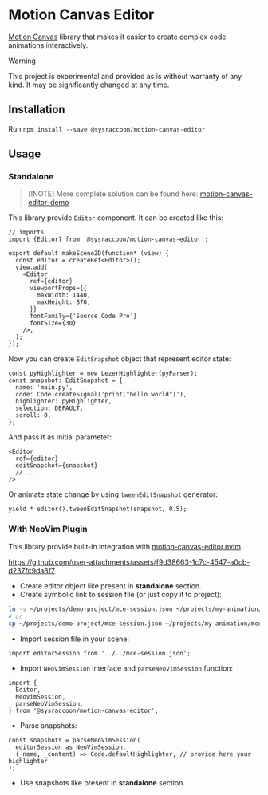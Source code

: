 # Motion Canvas Editor

[Motion Canvas](https://motioncanvas.io/) library that makes it easier to create
complex code animations interactively.

> [!WARNING]  
> This project is experimental and provided as is without warranty of any kind.
> It may be significantly changed at any time.

## Installation

Run `npm install --save @sysraccoon/motion-canvas-editor`

## Usage

### Standalone

> [!NOTE] More complete solution can be found here:
> [motion-canvas-editor-demo](https://github.com/sysraccoon/motion-canvas-editor-demo)

This library provide `Editor` component. It can be created like this:

```tsx
// imports ...
import {Editor} from '@sysraccoon/motion-canvas-editor';

export default makeScene2D(function* (view) {
  const editor = createRef<Editor>();
  view.add(
    <Editor
      ref={editor}
      viewportProps={{
        maxWidth: 1440,
        maxHeight: 870,
      }}
      fontFamily={'Source Code Pro'}
      fontSize={30}
    />,
  );
});
```

Now you can create `EditSnapshot` object that represent editor state:

```tsx
const pyHighlighter = new LezerHighlighter(pyParser);
const snapshot: EditSnapshot = {
  name: 'main.py',
  code: Code.createSignal('print("hello world")'),
  highlighter: pyHighlighter,
  selection: DEFAULT,
  scroll: 0,
};
```

And pass it as initial parameter:

```tsx
<Editor
  ref={editor}
  editSnapshot={snapshot}
  // ...
/>
```

Or animate state change by using `tweenEditSnapshot` generator:

```tsx
yield * editor().tweenEditSnapshot(snapshot, 0.5);
```

### With NeoVim Plugin

This library provide built-in integration with
[motion-canvas-editor.nvim](https://github.com/sysraccoon/motion-canvas-editor.nvim).

https://github.com/user-attachments/assets/f9d38663-1c7c-4547-a0cb-d237fc9da8f7

- Create editor object like present in **standalone** section.
- Create symbolic link to session file (or just copy it to project):

```sh
ln -s ~/projects/demo-project/mce-session.json ~/projects/my-animation/mce-session.json
# or
cp ~/projects/demo-project/mce-session.json ~/projects/my-animation/mce-session.json
```

- Import session file in your scene:

```tsx
import editorSession from '../../mce-session.json';
```

- Import `NeoVimSession` interface and `parseNeoVimSession` function:

```tsx
import {
  Editor,
  NeoVimSession,
  parseNeoVimSession,
} from '@sysraccoon/motion-canvas-editor';
```

- Parse snapshots:

```tsx
const snapshots = parseNeoVimSession(
  editorSession as NeoVimSession,
  (_name, _content) => Code.defaultHighlighter, // provide here your highlighter
);
```

- Use snapshots like present in **standalone** section.
